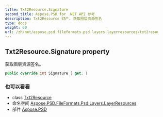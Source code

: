 ```yaml
---
title: Txt2Resource.Signature
second_title: Aspose.PSD for .NET API 参考
description: Txt2Resource 财产. 获取图层资源签名
type: docs
weight: 60
url: /zh/net/aspose.psd.fileformats.psd.layers.layerresources/txt2resource/signature/
---
```

## Txt2Resource.Signature property

获取图层资源签名。

```csharp
public override int Signature { get; }
```

### 也可以看看

* class [Txt2Resource](../)
* 命名空间 [Aspose.PSD.FileFormats.Psd.Layers.LayerResources](../../txt2resource/)
* 部件 [Aspose.PSD](../../../)


